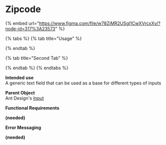 # Zipcode

{% embed url="https://www.figma.com/file/w78ZiMR2USgl1CwXVrcxXv/?node-id=317%3A23573" %}

{% tabs %}
{% tab title="Usage" %}

{% endtab %}

{% tab title="Second Tab" %}

{% endtab %}
{% endtabs %}

**Intended use**  
A generic text field that can be used as a base for different types of inputs

**Parent Object**  
Ant Design's [Input](https://ant.design/components/input/)

**Functional Requirements**

**\(needed\)**

**Error Messaging**

**\(needed\)**


